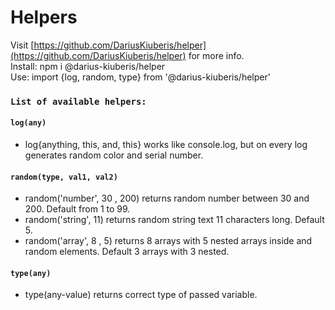 # Helpers

Visit [https://github.com/DariusKiuberis/helper](https://github.com/DariusKiuberis/helper) for more info.<br>
Install: npm i @darius-kiuberis/helper <br>
Use: import {log, random, type} from '@darius-kiuberis/helper'

### `List of available helpers:`

#### `log(any)`

- log{anything, this, and, this} works like console.log, but on every log generates random color and serial number.

#### `random(type, val1, val2)`

- random('number', 30 , 200) returns random number between 30 and 200. Default from 1 to 99.
- random('string', 11) returns random string text 11 characters long. Default 5.
- random('array', 8 , 5) returns 8 arrays with 5 nested arrays inside and random elements. Default 3 arrays with 3 nested.

#### `type(any)`

- type(any-value) returns correct type of passed variable.
